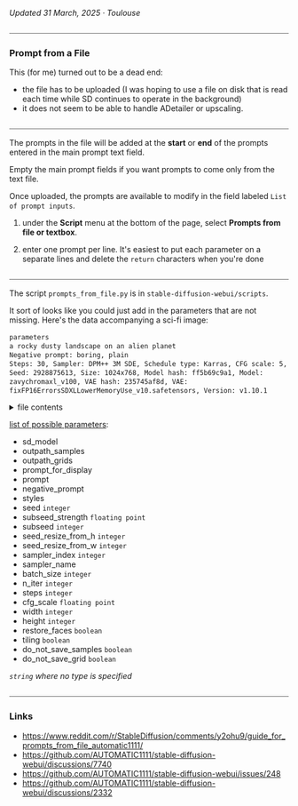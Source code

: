 <!-- ![](images/shadow.jpg)  -->
<!-- ![](images/divider.jpg) -->

*Updated 31 March, 2025 · Toulouse*

![](images/divider.jpg)

### Prompt from a File

This (for me) turned out to be a dead end:

- the file has to be uploaded (I was hoping to use a file on disk that is read each time while SD continues to operate in the background)
- it does not seem to be able to handle ADetailer or upscaling.

![](images/divider.jpg)

The prompts in the file will be added at the **start** or **end** of the prompts entered in the main prompt text field.

Empty the main prompt fields if you want prompts to come only from the text file.

Once uploaded, the prompts are available to modify in the field labeled `List of prompt inputs`.

1. under the **Script** menu at the bottom of the page, select **Prompts from file or textbox**.

2. enter one prompt per line. It's easiest to put each parameter on a separate lines and delete the `return` characters when you're done

![](images/divider.jpg)

The script `prompts_from_file.py` is in `stable-diffusion-webui/scripts`.

It sort of looks like you could just add in the parameters that are not missing. Here's the data accompanying a sci-fi image:
```
parameters
a rocky dusty landscape on an alien planet
Negative prompt: boring, plain
Steps: 30, Sampler: DPM++ 3M SDE, Schedule type: Karras, CFG scale: 5, Seed: 2928875613, Size: 1024x768, Model hash: ff5b69c9a1, Model: zavychromaxl_v100, VAE hash: 235745af8d, VAE: fixFP16ErrorsSDXLLowerMemoryUse_v10.safetensors, Version: v1.10.1
```

<details><summary>file contents</summary>

```
import copy
import random
import shlex

import modules.scripts as scripts
import gradio as gr

from modules import sd_samplers, errors, sd_models
from modules.processing import Processed, process_images
from modules.shared import state


def process_model_tag(tag):
    info = sd_models.get_closet_checkpoint_match(tag)
    assert info is not None, f'Unknown checkpoint: {tag}'
    return info.name


def process_string_tag(tag):
    return tag


def process_int_tag(tag):
    return int(tag)


def process_float_tag(tag):
    return float(tag)


def process_boolean_tag(tag):
    return True if (tag == "true") else False


prompt_tags = {
    "sd_model": process_model_tag,
    "outpath_samples": process_string_tag,
    "outpath_grids": process_string_tag,
    "prompt_for_display": process_string_tag,
    "prompt": process_string_tag,
    "negative_prompt": process_string_tag,
    "styles": process_string_tag,
    "seed": process_int_tag,
    "subseed_strength": process_float_tag,
    "subseed": process_int_tag,
    "seed_resize_from_h": process_int_tag,
    "seed_resize_from_w": process_int_tag,
    "sampler_index": process_int_tag,
    "sampler_name": process_string_tag,
    "batch_size": process_int_tag,
    "n_iter": process_int_tag,
    "steps": process_int_tag,
    "cfg_scale": process_float_tag,
    "width": process_int_tag,
    "height": process_int_tag,
    "restore_faces": process_boolean_tag,
    "tiling": process_boolean_tag,
    "do_not_save_samples": process_boolean_tag,
    "do_not_save_grid": process_boolean_tag
}


def cmdargs(line):
    args = shlex.split(line)
    pos = 0
    res = {}

    while pos < len(args):
        arg = args[pos]

        assert arg.startswith("--"), f'must start with "--": {arg}'
        assert pos+1 < len(args), f'missing argument for command line option {arg}'

        tag = arg[2:]

        if tag == "prompt" or tag == "negative_prompt":
            pos += 1
            prompt = args[pos]
            pos += 1
            while pos < len(args) and not args[pos].startswith("--"):
                prompt += " "
                prompt += args[pos]
                pos += 1
            res[tag] = prompt
            continue


        func = prompt_tags.get(tag, None)
        assert func, f'unknown commandline option: {arg}'

        val = args[pos+1]
        if tag == "sampler_name":
            val = sd_samplers.samplers_map.get(val.lower(), None)

        res[tag] = func(val)

        pos += 2

    return res


def load_prompt_file(file):
    if file is None:
        return None, gr.update(), gr.update(lines=7)
    else:
        lines = [x.strip() for x in file.decode('utf8', errors='ignore').split("\n")]
        return None, "\n".join(lines), gr.update(lines=7)


class Script(scripts.Script):
    def title(self):
        return "Prompts from file or textbox"

    def ui(self, is_img2img):
        checkbox_iterate = gr.Checkbox(label="Iterate seed every line", value=False, elem_id=self.elem_id("checkbox_iterate"))
        checkbox_iterate_batch = gr.Checkbox(label="Use same random seed for all lines", value=False, elem_id=self.elem_id("checkbox_iterate_batch"))
        prompt_position = gr.Radio(["start", "end"], label="Insert prompts at the", elem_id=self.elem_id("prompt_position"), value="start")

        prompt_txt = gr.Textbox(label="List of prompt inputs", lines=1, elem_id=self.elem_id("prompt_txt"))
        file = gr.File(label="Upload prompt inputs", type='binary', elem_id=self.elem_id("file"))

        file.change(fn=load_prompt_file, inputs=[file], outputs=[file, prompt_txt, prompt_txt], show_progress=False)

        # We start at one line. When the text changes, we jump to seven lines, or two lines if no \n.
        # We don't shrink back to 1, because that causes the control to ignore [enter], and it may
        # be unclear to the user that shift-enter is needed.
        prompt_txt.change(lambda tb: gr.update(lines=7) if ("\n" in tb) else gr.update(lines=2), inputs=[prompt_txt], outputs=[prompt_txt], show_progress=False)
        return [checkbox_iterate, checkbox_iterate_batch, prompt_position, prompt_txt]

    def run(self, p, checkbox_iterate, checkbox_iterate_batch, prompt_position, prompt_txt: str):
        lines = [x for x in (x.strip() for x in prompt_txt.splitlines()) if x]

        p.do_not_save_grid = True

        job_count = 0
        jobs = []

        for line in lines:
            if "--" in line:
                try:
                    args = cmdargs(line)
                except Exception:
                    errors.report(f"Error parsing line {line} as commandline", exc_info=True)
                    args = {"prompt": line}
            else:
                args = {"prompt": line}

            job_count += args.get("n_iter", p.n_iter)

            jobs.append(args)

        print(f"Will process {len(lines)} lines in {job_count} jobs.")
        if (checkbox_iterate or checkbox_iterate_batch) and p.seed == -1:
            p.seed = int(random.randrange(4294967294))

        state.job_count = job_count

        images = []
        all_prompts = []
        infotexts = []
        for args in jobs:
            state.job = f"{state.job_no + 1} out of {state.job_count}"

            copy_p = copy.copy(p)
            for k, v in args.items():
                if k == "sd_model":
                    copy_p.override_settings['sd_model_checkpoint'] = v
                else:
                    setattr(copy_p, k, v)

            if args.get("prompt") and p.prompt:
                if prompt_position == "start":
                    copy_p.prompt = args.get("prompt") + " " + p.prompt
                else:
                    copy_p.prompt = p.prompt + " " + args.get("prompt")

            if args.get("negative_prompt") and p.negative_prompt:
                if prompt_position == "start":
                    copy_p.negative_prompt = args.get("negative_prompt") + " " + p.negative_prompt
                else:
                    copy_p.negative_prompt = p.negative_prompt + " " + args.get("negative_prompt")

            proc = process_images(copy_p)
            images += proc.images

            if checkbox_iterate:
                p.seed = p.seed + (p.batch_size * p.n_iter)
            all_prompts += proc.all_prompts
            infotexts += proc.infotexts

        return Processed(p, images, p.seed, "", all_prompts=all_prompts, infotexts=infotexts)
```

</details>

[list of possible parameters](https://github.com/AUTOMATIC1111/stable-diffusion-webui/issues/248):

- sd_model
- outpath_samples
- outpath_grids
- prompt_for_display
- prompt
- negative_prompt
- styles
- seed `integer`
- subseed_strength `floating point`
- subseed `integer`
- seed_resize_from_h `integer`
- seed_resize_from_w `integer`
- sampler_index `integer`
- sampler_name
- batch_size `integer`
- n_iter `integer`
- steps `integer`
- cfg_scale `floating point`
- width `integer`
- height `integer`
- restore_faces `boolean`
- tiling `boolean`
- do_not_save_samples `boolean`
- do_not_save_grid `boolean`

*`string` where no type is specified*

![](images/divider.jpg)

### Links

- https://www.reddit.com/r/StableDiffusion/comments/y2ohu9/guide_for_prompts_from_file_automatic1111/
- https://github.com/AUTOMATIC1111/stable-diffusion-webui/discussions/7740
- https://github.com/AUTOMATIC1111/stable-diffusion-webui/issues/248
- https://github.com/AUTOMATIC1111/stable-diffusion-webui/discussions/2332

